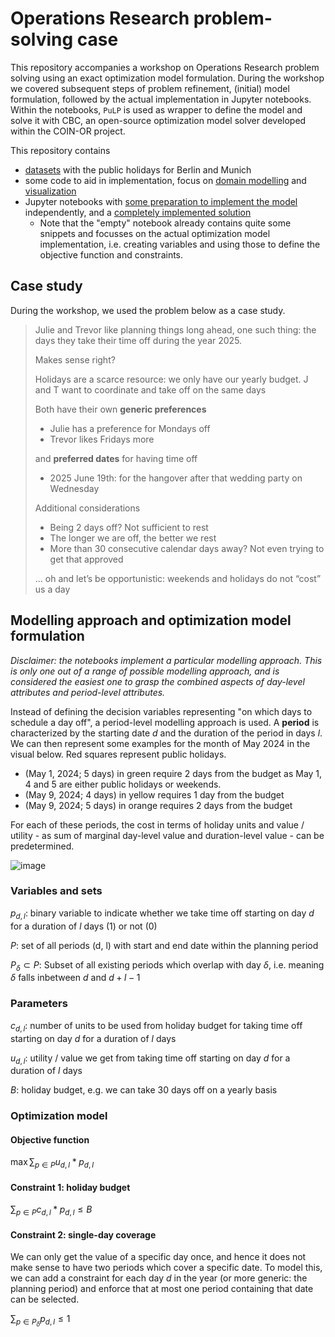# Operations Research problem-solving case

This repository accompanies a workshop on Operations Research problem solving using an exact optimization model formulation. During the workshop we covered subsequent steps of problem refinement, (initial) model formulation, followed by the actual implementation in Jupyter notebooks. Within the notebooks, `PuLP` is used as wrapper to define the model and solve it with CBC, an open-source optimization model solver developed within the COIN-OR project.

This repository contains
- [datasets](https://github.com/SanderVA92/timeoff-scheduler-or-tutorial/tree/main/datasets) with the public holidays for Berlin and Munich
- some code to aid in implementation, focus on [domain modelling](https://github.com/SanderVA92/timeoff-scheduler-or-tutorial/tree/main/src/mdl) and [visualization](https://github.com/SanderVA92/timeoff-scheduler-or-tutorial/tree/main/src/plotting)
- Jupyter notebooks with [some preparation to implement the model](https://github.com/SanderVA92/timeoff-scheduler-or-tutorial/blob/main/notebooks/tutorial.ipynb) independently, and a [completely implemented solution](https://github.com/SanderVA92/timeoff-scheduler-or-tutorial/blob/main/notebooks/tutorial-solution.ipynb)
  - Note that the "empty" notebook already contains quite some snippets and focusses on the actual optimization model implementation, i.e. creating variables and using those to define the objective function and constraints.

## Case study

During the workshop, we used the problem below as a case study.

> Julie and Trevor like planning things long ahead, one such thing: the days they take their
time off during the year 2025.
> 
> Makes sense right?
>
> Holidays are a scarce resource: we only have our yearly budget. J and T want to coordinate 
and take off on the same days
> 
> Both have their own **generic preferences**
> - Julie has a preference for Mondays off
> - Trevor likes Fridays more
>
> and **preferred dates** for having time off
> - 2025 June 19th: for the hangover after that wedding party on Wednesday
>
> Additional considerations
> - Being 2 days off? Not sufficient to rest
> - The longer we are off, the better we rest
> - More than 30 consecutive calendar days away? Not even trying to get that approved
> 
> ... oh and let’s be opportunistic: weekends and holidays do not “cost” us a day

## Modelling approach and optimization model formulation

_Disclaimer: the notebooks implement a particular modelling approach. This is only one out of a range of possible modelling approach, and is considered the easiest one to grasp the combined aspects of day-level attributes and period-level attributes._

Instead of defining the decision variables representing "on which days to schedule a day off", a period-level modelling approach is used. A **period** is characterized by the starting date $d$ and the duration of the period in days $l$. We can then represent some examples for the month of May 2024 in the visual below. Red squares represent public holidays.
- (May 1, 2024; 5 days) in green require 2 days from the budget as May 1, 4 and 5 are either public holidays or weekends.
- (May 9, 2024; 4 days) in yellow requires 1 day from the budget
- (May 9, 2024; 5 days) in orange requires 2 days from the budget

For each of these periods, the cost in terms of holiday units and value / utility - as sum of marginal day-level value and duration-level value - can be predetermined.

![image](https://github.com/user-attachments/assets/8d963c3b-98cd-4d4e-93e0-d482a198aa85)

### Variables and sets
$p_{d, l}$: binary variable to indicate whether we take time off starting on day $d$ for a duration of $l$ days (1) or not (0)

$P$: set of all periods (d, l) with start and end date within the planning period

$P_{\delta}  \subset P$: Subset of all existing periods which overlap with day $\delta$, i.e. meaning $\delta$ falls inbetween $d$ and $d+l-1$

### Parameters
$c_{d, l}$: number of units to be used from holiday budget for taking time off starting on day $d$ for a duration of $l$ days

$u_{d, l}$: utility / value we get from taking time off starting on day $d$ for a duration of $l$ days

$B$: holiday budget, e.g. we can take 30 days off on a yearly basis

### Optimization model
#### Objective function

$\max \sum_{p \in P}{u_{d,l} * p_{d, l}}$

#### Constraint 1: holiday budget

$\sum_{p \in P}{c_{d,l} * p_{d,l}} \leq B$

#### Constraint 2: single-day coverage
We can only get the value of a specific day once, and hence it does not make sense to have two periods which cover a specific date. To model this, we can add a constraint for each day $d$ in the year (or more generic: the planning period) and enforce that at most one period containing that date can be selected.

$\sum_{p \in P_{\delta}}{p_{d,l}} \leq 1$
